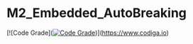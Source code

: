# M2_Embedded_AutoBreaking
[![Code Grade]([![Code Grade](https://api.codiga.io/project/<PROJECT_IDENTIFIER>/score/svg)](https://www.codiga.io))](https://www.codiga.io)
